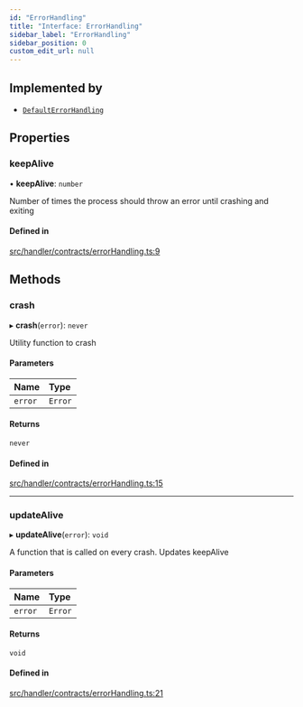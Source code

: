 ```yaml
---
id: "ErrorHandling"
title: "Interface: ErrorHandling"
sidebar_label: "ErrorHandling"
sidebar_position: 0
custom_edit_url: null
---
```


## Implemented by

- [`DefaultErrorHandling`](../classes/DefaultErrorHandling.md)

## Properties

### keepAlive

• **keepAlive**: `number`

Number of times the process should throw an error until crashing and exiting

#### Defined in

[src/handler/contracts/errorHandling.ts:9](https://github.com/sern-handler/handler/blob/3daacfc/src/handler/contracts/errorHandling.ts#L9)

## Methods

### crash

▸ **crash**(`error`): `never`

Utility function to crash

#### Parameters

| Name | Type |
| :------ | :------ |
| `error` | `Error` |

#### Returns

`never`

#### Defined in

[src/handler/contracts/errorHandling.ts:15](https://github.com/sern-handler/handler/blob/3daacfc/src/handler/contracts/errorHandling.ts#L15)

___

### updateAlive

▸ **updateAlive**(`error`): `void`

A function that is called on every crash. Updates keepAlive

#### Parameters

| Name | Type |
| :------ | :------ |
| `error` | `Error` |

#### Returns

`void`

#### Defined in

[src/handler/contracts/errorHandling.ts:21](https://github.com/sern-handler/handler/blob/3daacfc/src/handler/contracts/errorHandling.ts#L21)
